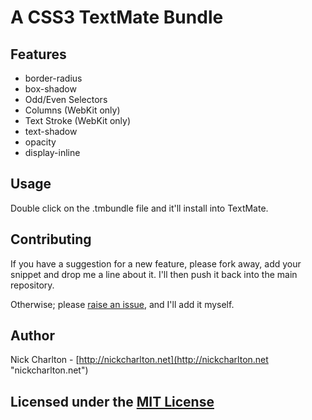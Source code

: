 # A CSS3 TextMate Bundle

## Features

* border-radius
* box-shadow
* Odd/Even Selectors
* Columns (WebKit only)
* Text Stroke (WebKit only)
* text-shadow
* opacity
* display-inline

## Usage

Double click on the .tmbundle file and it'll install into TextMate.

## Contributing

If you have a suggestion for a new feature, please fork away, add your snippet and drop me a line about it. I'll then push it back into the main repository.

Otherwise; please [raise an issue](http://github.com/nickcharlton/CSS3-Bundle/issues "Issues - nickcharlton/CSS3-Bundle - GitHub"), and I'll add it myself.

## Author

Nick Charlton - [http://nickcharlton.net](http://nickcharlton.net "nickcharlton.net")

## Licensed under the [MIT License](http://www.opensource.org/licenses/mit-license.php "Open Source Initiative OSI - The MIT License:Licensing | Open Source Initiative")